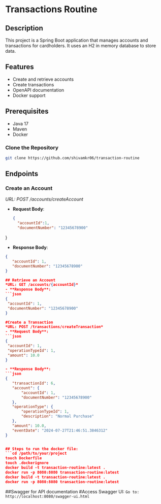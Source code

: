 # Transactions Routine

## Description
This project is a Spring Boot application that manages accounts and transactions for cardholders. It uses an H2 in memory database to store data.


## Features
- Create and retrieve accounts
- Create transactions
- OpenAPI documentation
- Docker support

## Prerequisites
- Java 17
- Maven
- Docker

### Clone the Repository

```sh
git clone https://github.com/shivamkr06/transaction-routine
```

## Endpoints

### Create an Account
*URL: POST /accounts/createAccount*
- **Request Body**:
  ```json
  {
    "accountId":1,
    "documentNumber": "12345678900"
}

  
 - **Response Body**:
 ```json
{
    "accountId": 1,
    "documentNumber": "12345678900"
}

## Retrieve an Account
*URL: GET /accounts/{accountId}*
- **Response Body**:
```json
{
  "accountId": 1,
  "documentNumber": "12345678900"
}

#Create a Transaction
*URL: POST /transactions/createTransaction*
- **Request Body**:
```json
{
  "accountId": 1,
  "operationTypeId": 1,
  "amount": 10.0
}

- **Response Body**:
 ```json
{
    "transactionId": 6,
    "account": {
        "accountId": 1,
        "documentNumber": "12345678900"
    },
    "operationType": {
        "operationTypeId": 1,
        "description": "Normal Purchase"
    },
    "amount": 10.0,
    "eventDate": "2024-07-27T21:46:51.3846312"
}


## Steps to run the docker file:
```cd /path/to/your/project
touch Dockerfile
touch .dockerignore
docker build -t transaction-routine:latest .
docker run -p 8080:8080 transaction-routine:latest
docker build -t transaction-routine:latest .
docker run -p 8080:8080 transaction-routine:latest
```

##Swagger for API documentation
#Access Swagger UI:
```Go to: http://localhost:8080/swagger-ui.html ```
